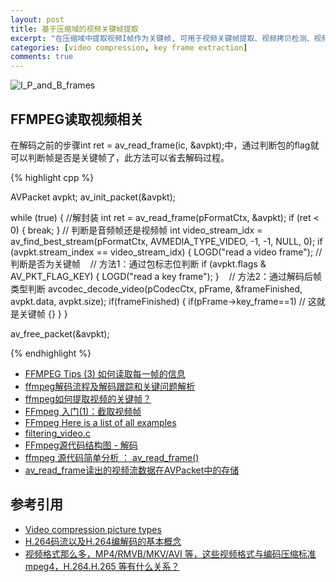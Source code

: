 ```yaml
---
layout: post
title: 基于压缩域的视频关键帧提取
excerpt: "在压缩域中提取视频I帧作为关键帧, 可用于视频关键帧提取、视频拷贝检测、视频检索等应用中."
categories: [video compression, key frame extraction]
comments: true
---
```


![I_P_and_B_frames](https://upload.wikimedia.org/wikipedia/commons/6/64/I_P_and_B_frames.svg "A sequence of video frames, consisting of two keyframes (I), one forward-predicted frame (P) and one bi-directionally predicted frame (B).
")

## FFMPEG读取视频相关

在解码之前的步骤int ret = av_read_frame(ic, &avpkt);中，通过判断包的flag就可以判断帧是否是关键帧了，此方法可以省去解码过程。

{% highlight cpp %}

AVPacket avpkt;
av_init_packet(&avpkt);

while (true) {
  //解封装
  int ret = av_read_frame(pFormatCtx, &avpkt);
  if (ret < 0) {
    break;
  }
  // 判断是音频帧还是视频帧
  int video_stream_idx = av_find_best_stream(pFormatCtx, AVMEDIA_TYPE_VIDEO, -1, -1, NULL, 0);
  if (avpkt.stream_index == video_stream_idx) {
    LOGD("read a video frame");
    // 判断是否为关键帧
    // 方法1：通过包标志位判断
    if (avpkt.flags & AV_PKT_FLAG_KEY) {
      LOGD("read a key frame");
    }
    // 方法2：通过解码后帧类型判断
    avcodec_decode_video(pCodecCtx, pFrame, &frameFinished, avpkt.data, avpkt.size);
    if(frameFinished)
    {
      if(pFrame->key_frame==1) // 这就是关键帧
      {}
    }
}

av_free_packet(&avpkt);

{% endhighlight %}

* [FFMPEG Tips (3) 如何读取每一帧的信息](http://ticktick.blog.51cto.com/823160/1872008)  
* [ffmpeg解码流程及解码跟踪和关键问题解析](http://blog.csdn.net/heng615975867/article/details/21602745)  
* [ffmpeg如何提取视频的关键帧？](http://www.dewen.net.cn/q/725/ffmpeg%E5%A6%82%E4%BD%95%E6%8F%90%E5%8F%96%E8%A7%86%E9%A2%91%E7%9A%84%E5%85%B3%E9%94%AE%E5%B8%A7%EF%BC%9F)  
* [FFmpeg 入门(1)：截取视频帧](http://www.samirchen.com/ffmpeg-tutorial-1/)  
* [FFmpeg Here is a list of all examples](https://ffmpeg.org/doxygen/trunk/examples.html) 
* [filtering_video.c](https://ffmpeg.org/doxygen/trunk/filtering_video_8c-example.html)  
* [FFmpeg源代码结构图 - 解码](http://blog.csdn.net/leixiaohua1020/article/details/44220151)  
* [ffmpeg 源代码简单分析 ： av_read_frame()](http://blog.csdn.net/leixiaohua1020/article/details/12678577)  
* [av_read_frame读出的视频流数据在AVPacket中的存储](http://blog.csdn.net/dancing_night/article/details/45742905)  




## 参考引用

* [Video compression picture types](https://en.wikipedia.org/wiki/Video_compression_picture_types)  
* [H.264码流以及H.264编解码的基本概念](https://maxwellqi.github.io/ios-h264-summ/)  
* [视频格式那么多，MP4/RMVB/MKV/AVI 等，这些视频格式与编码压缩标准 mpeg4，H.264.H.265 等有什么关系？](https://www.zhihu.com/question/20997688)  

